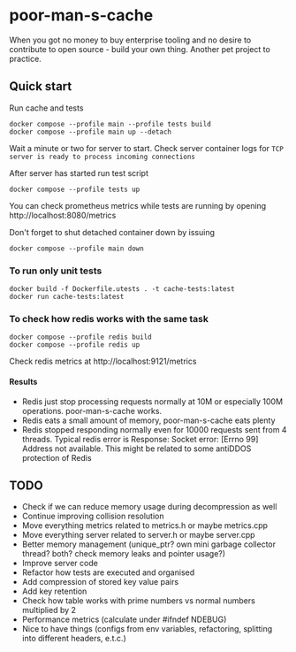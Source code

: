 # poor-man-s-cache
When you got no money to buy enterprise tooling and no desire to contribute to open source - build your own thing.
Another pet project to practice.

## Quick start

Run cache and tests
```
docker compose --profile main --profile tests build
docker compose --profile main up --detach
```
Wait a minute or two for server to start. Check server container logs for `TCP server is ready to process incoming connections`

After server has started run test script
```
docker compose --profile tests up
```

You can check prometheus metrics while tests are running by opening http://localhost:8080/metrics

Don't forget to shut detached container down by issuing

```
docker compose --profile main down
```

### To run only unit tests
```
docker build -f Dockerfile.utests . -t cache-tests:latest
docker run cache-tests:latest
```

### To check how redis works with the same task
```
docker compose --profile redis build
docker compose --profile redis up
```
Check redis metrics at http://localhost:9121/metrics

#### Results
- Redis just stop processing requests normally at 10M or especially 100M operations. poor-man-s-cache works.
- Redis eats a small amount of memory, poor-man-s-cache eats plenty
- Redis stopped responding normally even for 10000 requests sent from 4 threads. Typical redis error is Response: Socket error: [Errno 99] Address not available. This might be related to some antiDDOS protection of Redis



## TODO
- Check if we can reduce memory usage during decompression as well
- Continue improving collision resolution
- Move everything metrics related to metrics.h or maybe metrics.cpp
- Move everything server related to server.h or maybe server.cpp
- Better memory management (unique_ptr? own mini garbage collector thread? both? check memory leaks and pointer usage?)
- Improve server code
- Refactor how tests are executed and organised
- Add compression of stored key value pairs
- Add key retention
- Check how table works with prime numbers vs normal numbers multiplied by 2
- Performance metrics (calculate under #ifndef NDEBUG)
- Nice to have things (configs from env variables, refactoring, splitting into different headers, e.t.c.)
